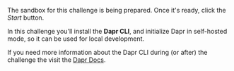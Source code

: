 The sandbox for this challenge is being prepared. Once it's ready, click the *Start* button.

In this challenge you'll install the **Dapr CLI**, and initialize Dapr in self-hosted mode, so it can be used for local development.

If you need more information about the Dapr CLI during (or after) the challenge the visit the [Dapr Docs](https://docs.dapr.io/getting-started/install-dapr-cli/). 